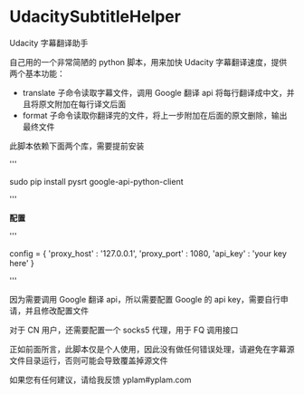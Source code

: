 # UdacitySubtitleHelper

Udacity 字幕翻译助手

自己用的一个非常简陋的 python 脚本，用来加快 Udacity 字幕翻译速度，提供两个基本功能：

* translate 子命令读取字幕文件，调用 Google 翻译 api 将每行翻译成中文，并且将原文附加在每行译文后面
* format 子命令读取你翻译完的文件，将上一步附加在后面的原文删除，输出最终文件

此脚本依赖下面两个库，需要提前安装

'''

sudo pip install pysrt google-api-python-client

'''

**配置**

'''

config = {
    'proxy_host' : '127.0.0.1',
    'proxy_port' : 1080,
    'api_key' : 'your key here'
}

'''

因为需要调用 Google 翻译 api，所以需要配置 Google 的 api key，需要自行申请，并且修改配置文件

对于 CN 用户，还需要配置一个 socks5 代理，用于 FQ 调用接口

正如前面所言，此脚本仅是个人使用，因此没有做任何错误处理，请避免在字幕源文件目录运行，否则可能会导致覆盖掉源文件

如果您有任何建议，请给我反馈 yplam#yplam.com
